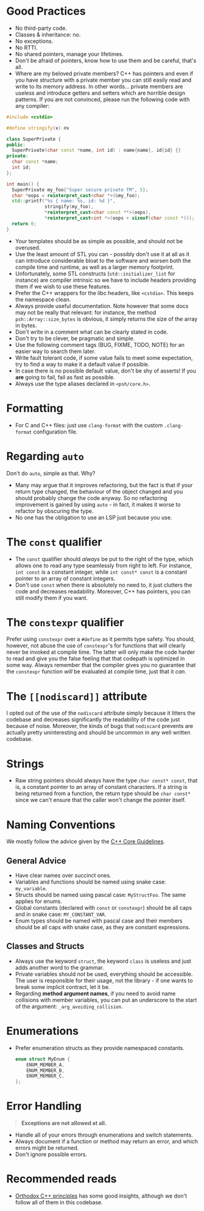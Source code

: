 # Good Practices

- No third-party code.
- Classes & inheritance: no.
- No exceptions.
- No RTTI.
- No shared pointers, manage your lifetimes.
- Don't be afraid of pointers, know how to use them and be careful, that's all.
- Where are my beloved private members? C++ has pointers and even if you have structure with a
  private member you can still easily read and write to its memory address. In other words... private
  members are useless and introduce getters and setters which are horrible design patterns. If you
  are not convinced, please run the following code with any compiler:
```cpp
#include <cstdio>

#define stringify(x) #x

class SuperPrivate {
public:
  SuperPrivate(char const *name, int id) : name{name}, id{id} {}
private:
  char const *name;
  int id;
};

int main() {
  SuperPrivate my_foo{"Super secure private TM", 5};
  char *oops = reinterpret_cast<char *>(&my_foo);
  std::printf("%s { name: %s, id: %d }",
              stringify(my_foo),
              *reinterpret_cast<char const **>(oops),
              *reinterpret_cast<int *>(oops + sizeof(char const *)));
  return 0;
}
```
- Your templates should be as simple as possible, and should not be overused.
- Use the least amount of STL you can - possibly don't use it at all as it can introduce
  considerable bloat to the software and worsen both the compile time and runtime, as well as a
  larger memory footprint.
- Unfortunately, some STL constructs (`std::initializer_list` for instance) are compiler intrinsic so
  we have to include headers providing them if we wish to use these features.
- Prefer the C++ wrappers for the libc headers, like `<cstdio>`. This keeps the namespace clean.
- Always provide useful documentation. Note however that some docs may not be really that relevant:
  for instance, the method `psh::Array::size_bytes` is obvious, it simply returns the size of the
  array in bytes.
- Don't write in a comment what can be clearly stated in code.
- Don't try to be clever, be pragmatic and simple.
- Use the following comment tags (BUG, FIXME, TODO, NOTE) for an easier way to search them later.
- Write fault tolerant code, if some value fails to meet some expectation, try to find a way to make
  it a default value if possible.
- In case there is no possible default value, don't be shy of asserts! If you **are** going to fail,
  fail as fast as possible.
- Always use the type aliases declared in `<psh/core.h>`.

# Formatting

- For C and C++ files: just use `clang-format` with the custom `.clang-format` configuration file.

# Regarding `auto`

Don't do `auto`, simple as that. Why?
- Many may argue that it improves refactoring, but the fact is that if your return type changed,
  the behaviour of the object changed and you should probably change the code anyway. So no
  refactoring improvement is gained by using `auto` - in fact, it makes it worse to refactor
  by obscuring the type.
- No one has the obligation to use an LSP just because you use.

# The `const` qualifier

- The `const` qualifier should *always* be put to the right of the type, which allows one to read
  any type seamlessly from right to left. For instance, `int const` is a constant integer, while
  `int const* const` is a constant pointer to an array of constant integers.
- Don't use `const` when there is absolutely no need to, it just clutters the code and decreases
  readability. Moreover, C++ has pointers, you can still modify them if you want.

# The `constexpr` qualifier

Prefer using `constexpr` over a `#define` as it permits type safety. You should, however, not abuse
the use of `constexpr`'s for functions that will clearly never be invoked at compile time. The latter
will only make the code harder to read and give you the false feeling that that codepath is optimized
in some way. Always remember that the compiler gives you no guarantee that the `constexpr` function
*will* be evaluated at compile time, just that it *can*.

# The `[[nodiscard]]` attribute

I opted out of the use of the `nodiscard` attribute simply because it litters the codebase and
decreases significantly the readability of the code just because of noise. Moreover, the kinds of
bugs that `nodiscard` prevents are actually pretty uninteresting and should be uncommon in any well
written codebase.

# Strings

- Raw string pointers should always have the type `char const* const`, that is, a constant pointer
  to an array of constant characters. If a string is being returned from a function, the return type
  should be `char const*` since we can't ensure that the caller won't change the pointer itself.

# Naming Conventions

We mostly follow the advice given by the [C++ Core Guidelines](https://isocpp.github.io/CppCoreGuidelines/CppCoreGuidelines#S-naming).

## General Advice

- Have clear names over succinct ones.
- Variables and functions should be named using snake case: `my_variable`.
- Structs should be named using pascal case: `MyStructFoo`. The same applies for enums.
- Global constants (declared with `const` or `constexpr`) should be all caps and in
  snake case: `MY_CONSTANT_VAR`.
- Enum types should be named with pascal case and their members should
  be all caps with snake case, as they are constant expressions.

## Classes and Structs

- Always use the keyword `struct`, the keyword `class` is useless and just adds another word to the grammar.
- Private variables should *not* be used, everything should be accessible. The user is responsible for their
  usage, not the library - if one wants to break some implicit contract, let it be.
- Regarding **method argument names**, if you need to avoid name collisions with member variables, you can
  put an underscore to the start of the argument: `_arg_avoiding_collision`.

# Enumerations

- Prefer enumeration structs as they provide namespaced constants.
  ```cpp
  enum struct MyEnum {
      ENUM_MEMBER_A,
      ENUM_MEMBER_B,
      ENUM_MEMBER_C,
  };
  ```

# Error Handling

> **Exceptions are not allowed at all.**

- Handle all of your errors through enumerations and switch statements.
- Always document if a function or method may return an error, and which errors might be returned.
- Don't ignore possible errors.

# Recommended reads

- [Orthodox C++ principles](https://gist.github.com/bkaradzic/2e39896bc7d8c34e042b) has some good insights,
  although we don't follow all of them in this codebase.
